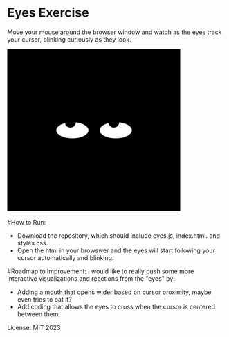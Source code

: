 # Eyes Exercise
Move your mouse around the browser window and watch as the eyes track your cursor, blinking curiously as they look.

<img src="Eyes.gif" width='400' />

#How to Run:
* Download the repository, which should include eyes.js, index.html. and styles.css.
* Open the html in your browswer and the eyes will start following your cursor automatically and blinking.

#Roadmap to Improvement:
I would like to really push some more interactive visualizations and reactions from the "eyes" by:
* Adding a mouth that opens wider based on cursor proximity, maybe even tries to eat it?
* Add coding that allows the eyes to cross when the cursor is centered between them.

License: MIT 2023
